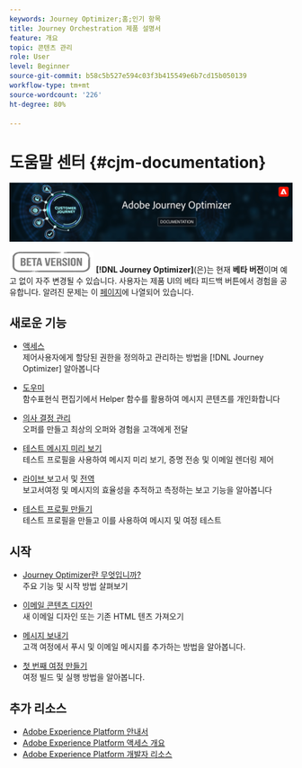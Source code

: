 ```yaml
---
keywords: Journey Optimizer;홈;인기 항목
title: Journey Orchestration 제품 설명서
feature: 개요
topic: 콘텐츠 관리
role: User
level: Beginner
source-git-commit: b58c5b527e594c03f3b415549e6b7cd15b050139
workflow-type: tm+mt
source-wordcount: '226'
ht-degree: 80%

---
```


# 도움말 센터 {#cjm-documentation}

![](using/assets/do-not-localize/banner-cjm.png)

![](using/assets/do-not-localize/badge.png)
**[!DNL Journey Optimizer]**(은)는 현재 **베타 버전**&#x200B;이며 예고 없이 자주 변경될 수 있습니다. 사용자는 제품 UI의 베타 피드백 버튼에서 경험을 공유합니다. 알려진 문제는 이 [페이지](using/known-issues.md)에 나열되어 있습니다.

## 새로운 기능

* [액세스 ](using/administration/permissions-overview.md) </br> 제어사용자에게 할당된 권한을 정의하고 관리하는 방법을  [!DNL Journey Optimizer] 알아봅니다

* [도우미 ](using/personalization/functions/functions.md) </br> 함수표현식 편집기에서 Helper 함수를 활용하여 메시지 콘텐츠를 개인화합니다

* [의사 결정 관리](using/offers/get-started/starting-offer-decisioning.md) </br> 오퍼를 만들고 최상의 오퍼와 경험을 고객에게 전달

* [테스트 메시지 미리 보기](using/preview.md) </br> 테스트 프로필을 사용하여 메시지 미리 보기, 증명 전송 및 이메일 렌더링 제어

* [라이브 ](using/reports/live-report.md) 보고서 및  [전역 ](using/reports/global-report.md)</br> 보고서여정 및 메시지의 효율성을 추적하고 측정하는 보고 기능을 알아봅니다

* [테스트 프로필 만들기](using/building-journeys/creating-test-profiles.md) </br> 테스트 프로필을 만들고 이를 사용하여 메시지 및 여정 테스트

## 시작

* [Journey Optimizer란 무엇입니까?](using/get-started.md) </br> 주요 기능 및 시작 방법 살펴보기

* [이메일 콘텐츠 디자인](using/design-emails.md) </br>새 이메일 디자인 또는 기존 HTML 텐츠 가져오기

* [메시지 보내기](using/building-journeys/journey.md) </br> 고객 여정에서 푸시 및 이메일 메시지를 추가하는 방법을 알아봅니다.

* [첫 번째 여정 만들기 ](using/building-journeys/journeys-uc.md) </br>여정 빌드 및 실행 방법을 알아봅니다.

## 추가 리소스

* [Adobe Experience Platform 안내서](https://experienceleague.adobe.com/docs/experience-platform/landing/home.html?lang=ko)
* [Adobe Experience Platform 액세스 개요](https://experienceleague.adobe.com/docs/experience-platform/access-control/home.html?lang=ko)
* [Adobe Experience Platform 개발자 리소스](https://www.adobe.com/kr/experience-platform/documentation-and-developer-resources.html)
